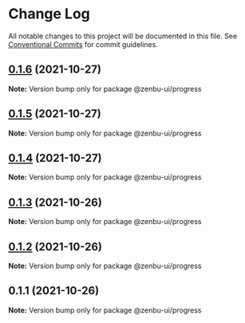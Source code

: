 # Change Log

All notable changes to this project will be documented in this file.
See [Conventional Commits](https://conventionalcommits.org) for commit guidelines.

## [0.1.6](https://github.com/KodepandaID/zenbu-ui/compare/@zenbu-ui/progress@0.1.5...@zenbu-ui/progress@0.1.6) (2021-10-27)

**Note:** Version bump only for package @zenbu-ui/progress





## [0.1.5](https://github.com/KodepandaID/zenbu-ui/compare/@zenbu-ui/progress@0.1.4...@zenbu-ui/progress@0.1.5) (2021-10-27)

**Note:** Version bump only for package @zenbu-ui/progress





## [0.1.4](https://github.com/KodepandaID/zenbu-ui/compare/@zenbu-ui/progress@0.1.3...@zenbu-ui/progress@0.1.4) (2021-10-27)

**Note:** Version bump only for package @zenbu-ui/progress





## [0.1.3](https://github.com/KodepandaID/zenbu-ui/compare/@zenbu-ui/progress@0.1.2...@zenbu-ui/progress@0.1.3) (2021-10-26)

**Note:** Version bump only for package @zenbu-ui/progress





## [0.1.2](https://github.com/KodepandaID/zenbu-ui/compare/@zenbu-ui/progress@0.1.1...@zenbu-ui/progress@0.1.2) (2021-10-26)

**Note:** Version bump only for package @zenbu-ui/progress





## 0.1.1 (2021-10-26)

**Note:** Version bump only for package @zenbu-ui/progress
